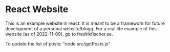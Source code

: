 # React Website

This is an example website in react. It is meant to be a framework for future development of a personal website/blogg. For a real life example of this website (as of 2022-11-09), go to fredrikfischer.se.

To update the list of posts: "node src/getPosts.js"
